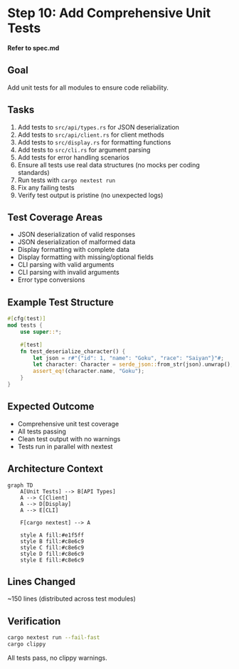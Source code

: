 # Step 10: Add Comprehensive Unit Tests

**Refer to spec.md**

## Goal
Add unit tests for all modules to ensure code reliability.

## Tasks
1. Add tests to `src/api/types.rs` for JSON deserialization
2. Add tests to `src/api/client.rs` for client methods
3. Add tests to `src/display.rs` for formatting functions
4. Add tests to `src/cli.rs` for argument parsing
5. Add tests for error handling scenarios
6. Ensure all tests use real data structures (no mocks per coding standards)
7. Run tests with `cargo nextest run`
8. Fix any failing tests
9. Verify test output is pristine (no unexpected logs)

## Test Coverage Areas
- JSON deserialization of valid responses
- JSON deserialization of malformed data
- Display formatting with complete data
- Display formatting with missing/optional fields
- CLI parsing with valid arguments
- CLI parsing with invalid arguments
- Error type conversions

## Example Test Structure
```rust
#[cfg(test)]
mod tests {
    use super::*;

    #[test]
    fn test_deserialize_character() {
        let json = r#"{"id": 1, "name": "Goku", "race": "Saiyan"}"#;
        let character: Character = serde_json::from_str(json).unwrap();
        assert_eq!(character.name, "Goku");
    }
}
```

## Expected Outcome
- Comprehensive unit test coverage
- All tests passing
- Clean test output with no warnings
- Tests run in parallel with nextest

## Architecture Context
```mermaid
graph TD
    A[Unit Tests] --> B[API Types]
    A --> C[Client]
    A --> D[Display]
    A --> E[CLI]

    F[cargo nextest] --> A

    style A fill:#e1f5ff
    style B fill:#c8e6c9
    style C fill:#c8e6c9
    style D fill:#c8e6c9
    style E fill:#c8e6c9
```

## Lines Changed
~150 lines (distributed across test modules)

## Verification
```bash
cargo nextest run --fail-fast
cargo clippy
```
All tests pass, no clippy warnings.
